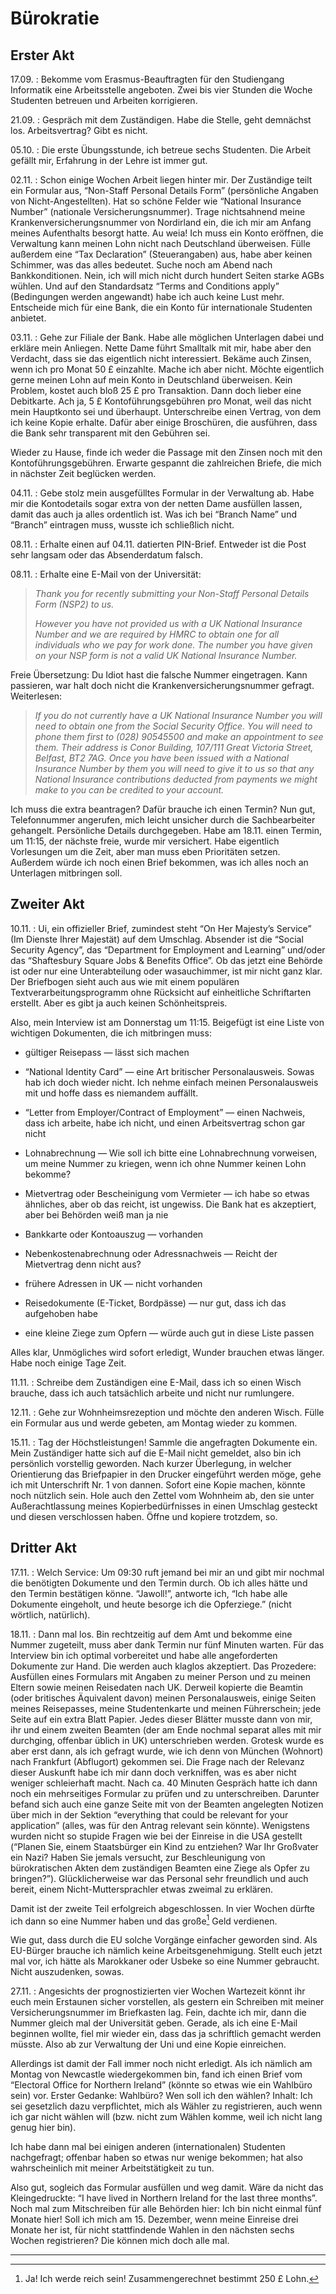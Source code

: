 Bürokratie
==========

Erster Akt
----------

17.09.
: Bekomme vom Erasmus-Beauftragten für den Studiengang Informatik eine
Arbeitsstelle angeboten. Zwei bis vier Stunden die Woche Studenten
betreuen und Arbeiten korrigieren.

21.09.
: Gespräch mit dem Zuständigen. Habe die Stelle, geht demnächst los.
Arbeitsvertrag? Gibt es nicht.

05.10.
: Die erste Übungsstunde, ich betreue sechs Studenten. Die Arbeit gefällt
mir, Erfahrung in der Lehre ist immer gut.

02.11.
: Schon einige Wochen Arbeit liegen hinter mir. Der Zuständige teilt ein
Formular aus, “Non-Staff Personal Details Form” (persönliche Angaben von
Nicht-Angestellten). Hat so schöne Felder wie “National Insurance
Number” (nationale Versicherungsnummer). Trage nichtsahnend meine
Krankenversicherungsnummer von Nordirland ein, die ich mir am Anfang
meines Aufenthalts besorgt hatte. Au weia! Ich muss ein Konto eröffnen,
die Verwaltung kann meinen Lohn nicht nach Deutschland überweisen. Fülle
außerdem eine “Tax Declaration” (Steuerangaben) aus, habe aber keinen
Schimmer, was das alles bedeutet. Suche noch am Abend nach
Bankkonditionen. Nein, ich will mich nicht durch hundert Seiten starke
AGBs wühlen. Und auf den Standardsatz “Terms and Conditions apply”
(Bedingungen werden angewandt) habe ich auch keine Lust mehr. Entscheide
mich für eine Bank, die ein Konto für internationale Studenten anbietet.

03.11.
: Gehe zur Filiale der Bank. Habe alle möglichen Unterlagen dabei und
  erkläre mein Anliegen. Nette Dame führt Smalltalk mit mir, habe aber den
  Verdacht, dass sie das eigentlich nicht interessiert. Bekäme auch
  Zinsen, wenn ich pro Monat 50 £ einzahlte. Mache ich aber nicht. Möchte
  eigentlich gerne meinen Lohn auf mein Konto in Deutschland überweisen.
  Kein Problem, kostet auch bloß 25 £ pro Transaktion. Dann doch lieber
  eine Debitkarte. Ach ja, 5 £ Kontoführungsgebühren pro Monat, weil das
  nicht mein Hauptkonto sei und überhaupt. Unterschreibe einen Vertrag,
  von dem ich keine Kopie erhalte. Dafür aber einige Broschüren, die
  ausführen, dass die Bank sehr transparent mit den Gebühren sei.

  Wieder zu Hause, finde ich weder die Passage mit den Zinsen noch mit den
  Kontoführungsgebühren. Erwarte gespannt die zahlreichen Briefe, die mich
  in nächster Zeit beglücken werden.

04.11.
: Gebe stolz mein ausgefülltes Formular in der Verwaltung ab. Habe mir die
Kontodetails sogar extra von der netten Dame ausfüllen lassen, damit das
auch ja alles ordentlich ist. Was ich bei “Branch Name” und “Branch”
eintragen muss, wusste ich schließlich nicht.

08.11.
: Erhalte einen auf 04.11. datierten PIN-Brief. Entweder ist die Post sehr
langsam oder das Absenderdatum falsch.

08.11.
: Erhalte eine E-Mail von der Universität:

  > *Thank you for recently submitting your Non-Staff Personal Details
  > Form (NSP2) to us.*
  >
  > *However you have not provided us with a UK National Insurance Number
  > and we are required by HMRC to obtain one for all individuals who we
  > pay for work done. The number you have given on your NSP form is not a
  > valid UK National Insurance Number.*

  Freie Übersetzung: Du Idiot hast die falsche Nummer eingetragen. Kann
  passieren, war halt doch nicht die Krankenversicherungsnummer gefragt.
  Weiterlesen:

  > *If you do not currently have a UK National Insurance Number you will
  > need to obtain one from the Social Security Office. You will need to
  > phone them first to (028) 90545500 and make an appointment to see
  > them. Their address is Conor Building, 107/111 Great Victoria Street,
  > Belfast, BT2 7AG. Once you have been issued with a National Insurance
  > Number by them you will need to give it to us so that any National
  > Insurance contributions deducted from payments we might make to you
  > can be credited to your account.*

  Ich muss die extra beantragen? Dafür brauche ich einen Termin? Nun gut,
  Telefonnummer angerufen, mich leicht unsicher durch die Sachbearbeiter
  gehangelt. Persönliche Details durchgegeben. Habe am 18.11. einen
  Termin, um 11:15, der nächste freie, wurde mir versichert. Habe
  eigentlich Vorlesungen um die Zeit, aber man muss eben Prioritäten
  setzen. Außerdem würde ich noch einen Brief bekommen, was ich alles noch
  an Unterlagen mitbringen soll.

Zweiter Akt
-----------

10.11.
: Ui, ein offizieller Brief, zumindest steht “On Her Majesty’s Service”
  (Im Dienste Ihrer Majestät) auf dem Umschlag. Absender ist die “Social
  Security Agency”, das “Department for Employment and Learning” und/oder
  das “Shaftesbury Square Jobs & Benefits Office”. Ob das jetzt eine
  Behörde ist oder nur eine Unterabteilung oder wasauchimmer, ist mir
  nicht ganz klar. Der Briefbogen sieht auch aus wie mit einem populären
  Textverarbeitungsprogramm ohne Rücksicht auf einheitliche Schriftarten
  erstellt. Aber es gibt ja auch keinen Schönheitspreis.

  Also, mein Interview ist am Donnerstag um 11:15. Beigefügt ist eine
  Liste von wichtigen Dokumenten, die ich mitbringen muss:

  -   gültiger Reisepass — lässt sich machen

  -   “National Identity Card” — eine Art britischer Personalausweis.
      Sowas hab ich doch wieder nicht. Ich nehme einfach meinen
      Personalausweis mit und hoffe dass es niemandem auffällt.

  -   “Letter from Employer/Contract of Employment” — einen Nachweis, dass
      ich arbeite, habe ich nicht, und einen Arbeitsvertrag schon gar
      nicht

  -   Lohnabrechnung — Wie soll ich bitte eine Lohnabrechnung vorweisen,
      um meine Nummer zu kriegen, wenn ich ohne Nummer keinen Lohn
      bekomme?

  -   Mietvertrag oder Bescheinigung vom Vermieter — ich habe so etwas
      ähnliches, aber ob das reicht, ist ungewiss. Die Bank hat es
      akzeptiert, aber bei Behörden weiß man ja nie

  -   Bankkarte oder Kontoauszug — vorhanden

  -   Nebenkostenabrechnung oder Adressnachweis — Reicht der Mietvertrag
      denn nicht aus?

  -   frühere Adressen in UK — nicht vorhanden

  -   Reisedokumente (E-Ticket, Bordpässe) — nur gut, dass ich das
      aufgehoben habe

  -   eine kleine Ziege zum Opfern — würde auch gut in diese Liste passen

  Alles klar, Unmögliches wird sofort erledigt, Wunder brauchen etwas
  länger. Habe noch einige Tage Zeit.

11.11.
: Schreibe dem Zuständigen eine E-Mail, dass ich so einen Wisch brauche,
dass ich auch tatsächlich arbeite und nicht nur rumlungere.

12.11.
: Gehe zur Wohnheimsrezeption und möchte den anderen Wisch. Fülle ein
Formular aus und werde gebeten, am Montag wieder zu kommen.

15.11.
: Tag der Höchstleistungen! Sammle die angefragten Dokumente ein. Mein
Zuständiger hatte sich auf die E-Mail nicht gemeldet, also bin ich
persönlich vorstellig geworden. Nach kurzer Überlegung, in welcher
Orientierung das Briefpapier in den Drucker eingeführt werden möge, gehe
ich mit Unterschrift Nr. 1 von dannen. Sofort eine Kopie machen, könnte
noch nützlich sein. Hole auch den Zettel vom Wohnheim ab, den sie unter
Außerachtlassung meines Kopierbedürfnisses in einen Umschlag gesteckt
und diesen verschlossen haben. Öffne und kopiere trotzdem, so.

Dritter Akt
-----------

17.11.
: Welch Service: Um 09:30 ruft jemand bei mir an und gibt mir nochmal die
benötigten Dokumente und den Termin durch. Ob ich alles hätte und den
Termin bestätigen könne. “Jawoll!”, antworte ich, “Ich habe alle
Dokumente eingeholt, und heute besorge ich die Opferziege.” (nicht
wörtlich, natürlich).

18.11.
: Dann mal los. Bin rechtzeitig auf dem Amt und bekomme eine Nummer
  zugeteilt, muss aber dank Termin nur fünf Minuten warten. Für das
  Interview bin ich optimal vorbereitet und habe alle angeforderten
  Dokumente zur Hand. Die werden auch klaglos akzeptiert. Das Prozedere:
  Ausfüllen eines Formulars mit Angaben zu meiner Person und zu meinen
  Eltern sowie meinen Reisedaten nach UK. Derweil kopierte die Beamtin
  (oder britisches Äquivalent davon) meinen Personalausweis, einige Seiten
  meines Reisepasses, meine Studentenkarte und meinen Führerschein; jede
  Seite auf ein extra Blatt Papier. Jedes dieser Blätter musste dann von
  mir, ihr und einem zweiten Beamten (der am Ende nochmal separat alles
  mit mir durchging, offenbar üblich in UK) unterschrieben werden. Grotesk
  wurde es aber erst dann, als ich gefragt wurde, wie ich denn von München
  (Wohnort) nach Frankfurt (Abflugort) gekommen sei. Die Frage nach der
  Relevanz dieser Auskunft habe ich mir dann doch verkniffen, was es aber
  nicht weniger schleierhaft macht. Nach ca. 40 Minuten Gespräch hatte ich
  dann noch ein mehrseitiges Formular zu prüfen und zu unterschreiben.
  Darunter befand sich auch eine ganze Seite mit von der Beamten
  angelegten Notizen über mich in der Sektion “everything that could be
  relevant for your application” (alles, was für den Antrag relevant sein
  könnte). Wenigstens wurden nicht so stupide Fragen wie bei der Einreise
  in die USA gestellt (“Planen Sie, einem Staatsbürger ein Kind zu
  entziehen? War Ihr Großvater ein Nazi? Haben Sie jemals versucht, zur
  Beschleunigung von bürokratischen Akten dem zuständigen Beamten eine
  Ziege als Opfer zu bringen?”). Glücklicherweise war das Personal sehr
  freundlich und auch bereit, einem Nicht-Muttersprachler etwas zweimal zu
  erklären.

  Damit ist der zweite Teil erfolgreich abgeschlossen. In vier Wochen
  dürfte ich dann so eine Nummer haben und das große[^6_1] Geld verdienen.

  Wie gut, dass durch die EU solche Vorgänge einfacher geworden sind. Als
  EU-Bürger brauche ich nämlich keine Arbeitsgenehmigung. Stellt euch
  jetzt mal vor, ich hätte als Marokkaner oder Usbeke so eine Nummer
  gebraucht. Nicht auszudenken, sowas.

27.11.
: Angesichts der prognostizierten vier Wochen Wartezeit könnt ihr euch
  mein Erstaunen sicher vorstellen, als gestern ein Schreiben mit meiner
  Versicherungsnummer im Briefkasten lag. Fein, dachte ich mir, dann die
  Nummer gleich mal der Universität geben. Gerade, als ich eine E-Mail
  beginnen wollte, fiel mir wieder ein, dass das ja schriftlich gemacht
  werden müsste. Also ab zur Verwaltung der Uni und eine Kopie einreichen.

  Allerdings ist damit der Fall immer noch nicht erledigt. Als ich nämlich
  am Montag von Newcastle wiedergekommen bin, fand ich einen Brief vom
  “Electoral Office for Northern Ireland” (könnte so etwas wie ein
  Wahlbüro sein) vor. Erster Gedanke: Wahlbüro? Wen soll ich den wählen?
  Inhalt: Ich sei gesetzlich dazu verpflichtet, mich als Wähler zu
  registrieren, auch wenn ich gar nicht wählen will (bzw. nicht zum Wählen
  komme, weil ich nicht lang genug hier bin).

  Ich habe dann mal bei einigen anderen (internationalen) Studenten
  nachgefragt; offenbar haben so etwas nur wenige bekommen; hat also
  wahrscheinlich mit meiner Arbeitstätigkeit zu tun.

  Also gut, sogleich das Formular ausfüllen und weg damit. Wäre da nicht
  das Kleingedruckte: “I have lived in Northern Ireland for the last three
  months”. Noch mal zum Mitschreiben für alle Behörden hier: Ich bin nicht
  einmal fünf Monate hier! Soll ich mich am 15. Dezember, wenn meine
  Einreise drei Monate her ist, für nicht stattfindende Wahlen in den
  nächsten sechs Wochen registrieren? Die können mich doch alle mal.

<hr>

[^6_1]: Ja! Ich werde reich sein! Zusammengerechnet bestimmt 250 £ Lohn.
